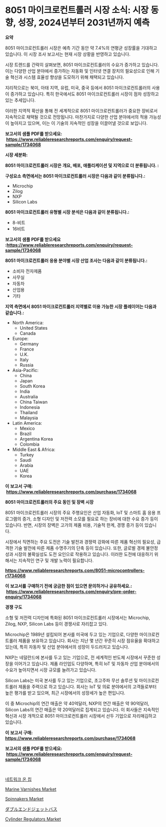 <p><h1>8051 마이크로컨트롤러 시장 소식: 시장 동향, 성장, 2024년부터 2031년까지 예측</h1></p><p><strong>요약</strong></p>
<p><p>8051 마이크로컨트롤러 시장은 예측 기간 동안 약 7.4%의 연평균 성장률을 기대하고 있습니다. 이 시장 조사 보고서는 현재 시장 상황을 반영하고 있습니다. </p><p>시장 트렌드를 간략히 살펴보면, 8051 마이크로컨트롤러의 수요가 증가하고 있습니다. 이는 다양한 산업 분야에서 증가하는 자동화 및 인터넷 연결 장치의 필요성으로 인해 기술 혁신과 시스템 효율성 향상을 도모하기 위해 채택되고 있습니다.</p><p>지리적으로는 북미, 아태 지역, 유럽, 미국, 중국 등에서 8051 마이크로컨트롤러의 사용이 증가하고 있습니다. 특히 한국에서도 8051 마이크로컨트롤러 시장이 점차 성장하고 있는 추세입니다. </p><p>이러한 지역적 확산을 통해 전 세계적으로 8051 마이크로컨트롤러가 중요한 장비로서 지속적으로 채택될 것으로 전망됩니다. 마찬가지로 다양한 산업 분야에서의 적용 가능성이 높아지고 있으며, 이는 이 기술의 지속적인 성장을 이끌어낼 것으로 보입니다.</p></p>
<p><strong>보고서의 샘플 PDF를 받으세요: &nbsp;<a href="https://www.reliableresearchreports.com/enquiry/request-sample/1734068">https://www.reliableresearchreports.com/enquiry/request-sample/1734068</a></strong></p>
<p><strong>시장 세분화:</strong></p>
<p><strong> 8051 마이크로컨트롤러 시장은 개요, 배포, 애플리케이션 및 지역으로 더 분류됩니다. :</strong></p>
<p><strong>구성요소 측면에서는 8051 마이크로컨트롤러 시장은 다음과 같이 분류됩니다.:</strong></p>
<p><ul><li>Microchip</li><li>Zilog</li><li>NXP</li><li>Silicon Labs</li></ul></p>
<p><strong> 8051 마이크로컨트롤러 유형별 시장 분석은 다음과 같이 분류됩니다.:</strong></p>
<p><ul><li>8-비트</li><li>16비트</li></ul></p>
<p><strong>보고서의 샘플 PDF를 받으세요 :<a href="https://www.reliableresearchreports.com/enquiry/request-sample/1734068">https://www.reliableresearchreports.com/enquiry/request-sample/1734068</a></strong></p>
<p><strong> 8051 마이크로컨트롤러 응용 분야별 시장 산업 조사는 다음과 같이 분류됩니다.:</strong></p>
<p><ul><li>소비자 전자제품</li><li>사무실</li><li>자동차</li><li>산업용</li><li>기타</li></ul></p>
<p><strong>지역 측면에서 8051 마이크로컨트롤러 지역별로 이용 가능한 시장 플레이어는 다음과 같습니다.:</strong></p>
<p><ul>
    <li>
        North America:
        <ul>
            <li>United States</li>
            <li>Canada</li>
        </ul>
    </li>
    <li>
        Europe:
        <ul>
            <li>Germany</li>
            <li>France</li>
            <li>U.K.</li>
            <li>Italy</li>
            <li>Russia</li>
        </ul>
    </li>
    <li>
        Asia-Pacific:
        <ul>
            <li>China</li>
            <li>Japan</li>
            <li>South Korea</li>
            <li>India</li>
            <li>Australia</li>
            <li>China Taiwan</li>
            <li>Indonesia</li>
            <li>Thailand</li>
            <li>Malaysia</li>
        </ul>
    </li>
    <li>
        Latin America:
        <ul>
            <li>Mexico</li>
            <li>Brazil</li>
            <li>Argentina Korea</li>
            <li>Colombia</li>
        </ul>
    </li>
    <li>
        Middle East & Africa:
        <ul>
            <li>Turkey</li>
            <li>Saudi</li>
            <li>Arabia</li>
            <li>UAE</li>
            <li>Korea</li>
        </ul>
    </li>
    </ul></p>
<p><strong>이 보고서 구매: &nbsp;<a href="https://www.reliableresearchreports.com/purchase/1734068">https://www.reliableresearchreports.com/purchase/1734068</a></strong></p>
<p><strong>8051 마이크로컨트롤러의 주요 동인 및 장벽 시장</strong></p>
<p><p>8051 마이크로컨트롤러 시장의 주요 주행요인은 산업 자동화, IoT 및 스마트 홈 응용 프로그램의 증가, 소형 디자인 및 저전력 소모를 필요로 하는 장비에 대한 수요 증가 등이 있습니다. 반면, 시장의 장벽은 고가의 제품 비용, 기술적 한계, 경쟁 증가 등이 있습니다.</p><p>시장에서 직면하는 주요 도전은 기술 발전과 경쟁력 강화에 따른 제품 혁신의 필요성, 급격한 기술 발전에 따른 제품 수명주기의 단축 등이 있습니다. 또한, 글로벌 경제 불안정성과 시장의 불확실성도 도전 요인으로 작용하고 있습니다. 이러한 도전에 대응하기 위해서는 지속적인 연구 및 개발 노력이 필요합니다.</p></p>
<p><strong><a href="https://www.reliableresearchreports.com/8051-microcontrollers-r1734068">https://www.reliableresearchreports.com/8051-microcontrollers-r1734068</a></strong></p>
<p><strong>이 보고서를 구매하기 전에 궁금한 점이 있으면 문의하거나 공유하세요.: &nbsp;<a href="https://www.reliableresearchreports.com/enquiry/pre-order-enquiry/1734068">https://www.reliableresearchreports.com/enquiry/pre-order-enquiry/1734068</a></strong></p>
<p><strong>경쟁 구도</strong></p>
<p><p>소형 및 저전력 디자인에 특화된 8051 마이크로컨트롤러 시장에서는 Microchip, Zilog, NXP, Silicon Labs 등이 경쟁사로 자리잡고 있다.</p><p>Microchip은 1989년 설립되어 본사를 미국에 두고 있는 기업으로, 다양한 마이크로컨트롤러 제품을 보유하고 있습니다. 회사는 지난 몇 년간 꾸준히 시장 점유율을 확대하고 있는데, 특히 자동차 및 산업 분야에서의 성장이 두드러지고 있습니다.</p><p>NXP는 네덜란드에 본사를 두고 있는 기업으로, 전 세계적인 반도체 시장에서 꾸준한 성장을 이어가고 있습니다. 제품 라인업도 다양하며, 특히 IoT 및 자동차 산업 분야에서의 수요가 높아지면서 시장 규모를 늘려가고 있습니다.</p><p>Silicon Labs는 미국 본사를 두고 있는 기업으로, 초고주파 무선 솔루션 및 마이크로컨트롤러 제품을 주력으로 하고 있습니다. 회사는 IoT 및 의료 분야에서의 고객들로부터 높은 평가를 받고 있으며, 최근 시장에서의 성장세가 높은 편입니다.</p><p>이 중 Microchip의 연간 매출은 약 40억달러, NXP의 연간 매출은 약 90억달러, Silicon Labs의 연간 매출은 약 20억달러로 집계되고 있습니다. 이 회사들은 지속적인 혁신과 시장 개척으로 8051 마이크로컨트롤러 시장에서 선두 기업으로 자리매김하고 있습니다.</p></p>
<p><strong>이 보고서 구매: &nbsp; <a href="https://www.reliableresearchreports.com/purchase/1734068">https://www.reliableresearchreports.com/purchase/1734068</a></strong></p>
<p><strong>보고서의 샘플 PDF를 받으세요: &nbsp;<a href="https://www.reliableresearchreports.com/enquiry/request-sample/1734068">https://www.reliableresearchreports.com/enquiry/request-sample/1734068</a></strong><strong></strong></p>
<p>&nbsp;</p>
<p><p><a href="https://github.com/vsap75a286l/Market-Research-Report-List-1/blob/main/848986826007.md">네트워크 온 칩</a></p><p><a href="https://issuu.com/reportprime-2/docs/marine-varnishes-market-size-2030.pptx">Marine Varnishes Market</a></p><p><a href="https://issuu.com/reportprime-2/docs/spinnakers-market-size-2030.pptx">Spinnakers Market</a></p><p><a href="https://github.com/joaejkdzgyljvo6/Market-Research-Report-List-1/blob/main/776468028518.md">ダブルエンドジェットバス</a></p><p><a href="https://github.com/lylyparadise/Market-Research-Report-List-2/blob/main/cylinder-regulators-market.md">Cylinder Regulators Market</a></p></p>